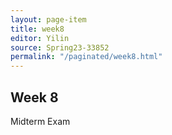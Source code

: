 ```yaml
---
layout: page-item
title: week8
editor: Yilin
source: Spring23-33852
permalink: "/paginated/week8.html"
---
```


## Week 8

Midterm Exam
